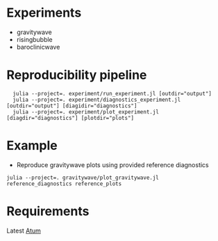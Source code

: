# Experiments

- gravitywave
- risingbubble
- baroclinicwave

# Reproducibility pipeline

```
  julia --project=. experiment/run_experiment.jl [outdir="output"]
  julia --project=. experiment/diagnostics_experiment.jl [outdir="output"] [diagidir="diagnostics"]
  julia --project=. experiment/plot_experiment.jl [diagdir="diagnostics"] [plotdir="plots"]
```

# Example

- Reproduce gravitywave plots using provided reference diagnostics
```
julia --project=. gravitywave/plot_gravitywave.jl reference_diagnostics reference_plots
```

# Requirements

Latest [Atum](https://github.com/mwarusz/Atum.jl) 
